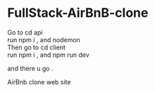 # FullStack-AirBnB-clone
 Go to cd api 
<br> run npm i , and nodemon
<br> Then go to cd client 
<br> run npm i , and npm run dev 


and there u go .

AirBnb clone web site
